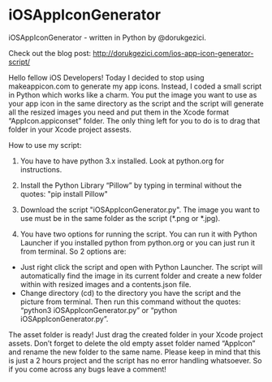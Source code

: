 # iOSAppIconGenerator
iOSAppIconGenerator - written in Python by @dorukgezici.

Check out the blog post: http://dorukgezici.com/ios-app-icon-generator-script/

Hello fellow iOS Developers! Today I decided to stop using makeappicon.com to generate my app icons. Instead, I coded a small script in Python which works like a charm. You put the image you want to use as your app icon in the same directory as the script and the script will generate all the resized images you need and put them in the Xcode format “AppIcon.appiconset” folder. The only thing left for you to do is to drag that folder in your Xcode project assests.

How to use my script:

1)  You have to have python 3.x installed. Look at python.org for instructions.

2)  Install the Python Library “Pillow” by typing in terminal without the quotes: "pip install Pillow"

3)  Download the script "iOSAppIconGenerator.py". The image you want to use must be in the same folder as the script (*.png or *.jpg).

4)  You have two options for running the script. You can run it with Python Launcher if you installed python from python.org or you can just run it from terminal. So 2 options are:
  - Just right click the script and open with Python Launcher. The script will automatically find the image in its current     folder and create a new folder within with resized images and a contents.json file.
  - Change directory (cd) to the directory you have the script and the picture from terminal. Then run this command without the quotes: “python3 iOSAppIconGenerator.py” or “python iOSAppIconGenerator.py”.

The asset folder is ready! Just drag the created folder in your Xcode project assets. Don’t forget to delete the old empty asset folder named “AppIcon” and rename the new folder to the same name.
Please keep in mind that this is just a 2 hours project and the script has no error handling whatsoever. So if you come across any bugs leave a comment!
